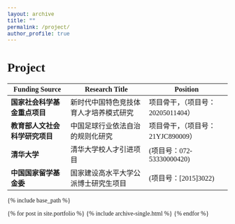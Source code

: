 ```yaml
---
layout: archive
title: ""
permalink: /project/
author_profile: true
---
```


<style>
  body {
    font-family: 'Times New Roman', Times, serif !important;
  }
  h1, h2, h3, p, table, span, a {
    font-family: inherit !important;
  }
  code, pre {
    font-family: 'Courier New', monospace !important;
  }
</style>


<h1 style="font-family: 'Times New Roman', Times, serif; text-align: left; margin-bottom: 20px;">Project</h1>



|**Funding Source**|**Research Title**|**Position**|
|----------|------------|-----|
| **国家社会科学基金重点项目** | 新时代中国特色竞技体育人才培养模式研究 | 项目骨干，（项目号：20205011404）|
| **教育部人文社会科学研究项目** | 中国足球行业依法自治的规则化研究 | 项目骨干，（项目号：21YJC890009）|
| **清华大学** | 清华大学校人才引进项目 | (项目号：072-53330000420)|
| **中国国家留学基金委** | 国家建设高水平大学公派博士研究生项目 | (项目号：[2015]3022)|


{% include base_path %}

{% for post in site.portfolio %}
  {% include archive-single.html %}
{% endfor %}

